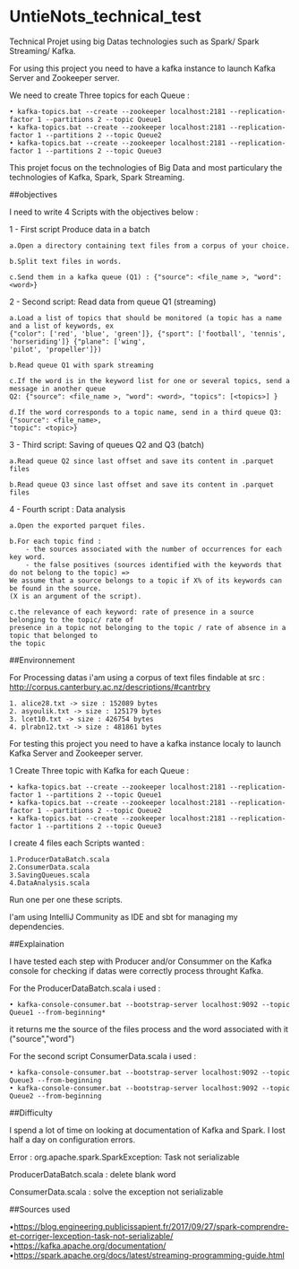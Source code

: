 
# UntieNots_technical_test

Technical Projet using big Datas technologies such as Spark/ Spark Streaming/ Kafka.

For using this project you need to have a kafka instance to launch Kafka Server and Zookeeper server.
	
We need to create Three topics for each Queue :

	• kafka-topics.bat --create --zookeeper localhost:2181 --replication-factor 1 --partitions 2 --topic Queue1
	• kafka-topics.bat --create --zookeeper localhost:2181 --replication-factor 1 --partitions 2 --topic Queue2
	• kafka-topics.bat --create --zookeeper localhost:2181 --replication-factor 1 --partitions 2 --topic Queue3

This projet focus on the technologies of Big Data and most particulary the technologies of Kafka, Spark, Spark Streaming.

##objectives

I need to write 4 Scripts with the objectives below :

1 - First script Produce data in a batch

	a.Open a directory containing text files from a corpus of your choice.

	b.Split text files in words.
	
	c.Send them in a kafka queue (Q1) : {"source": <file_name >, "word": <word>}
	
2 - Second script: Read data from queue Q1 (streaming)

	a.Load a list of topics that should be monitored (a topic has a name and a list of keywords, ex
	{"color": ['red', 'blue', 'green']}, {"sport": ['football', 'tennis', 'horseriding']} {"plane": ['wing',
	'pilot', 'propeller']})
	
	b.Read queue Q1 with spark streaming

	c.If the word is in the keyword list for one or several topics, send a message in another queue
	Q2: {"source": <file_name >, "word": <word>, "topics": [<topics>] }
	
	d.If the word corresponds to a topic name, send in a third queue Q3: {"source": <file_name>,
	"topic": <topic>}
	
3 - Third script: Saving of queues Q2 and Q3 (batch)

	a.Read queue Q2 since last offset and save its content in .parquet files

	b.Read queue Q3 since last offset and save its content in .parquet files
	
4 - Fourth script : Data analysis

	a.Open the exported parquet files.

	b.For each topic find :
		- the sources associated with the number of occurrences for each key word.
		- the false positives (sources identified with the keywords that do not belong to the topic) =>
	We assume that a source belongs to a topic if X% of its keywords can be found in the source.
	(X is an argument of the script).

	c.the relevance of each keyword: rate of presence in a source belonging to the topic/ rate of
	presence in a topic not belonging to the topic / rate of absence in a topic that belonged to
	the topic

##Environnement

For Processing datas i'am using a corpus of text files findable at src : http://corpus.canterbury.ac.nz/descriptions/#cantrbry

	1. alice28.txt -> size : 152089 bytes
	2. asyoulik.txt -> size : 125179 bytes
	3. lcet10.txt -> size : 426754 bytes
	4. plrabn12.txt -> size : 481861 bytes

For testing this project you need to have a kafka instance localy to launch Kafka Server and Zookeeper server.

1
Create Three topic with Kafka for each Queue :

	• kafka-topics.bat --create --zookeeper localhost:2181 --replication-factor 1 --partitions 2 --topic Queue1
	• kafka-topics.bat --create --zookeeper localhost:2181 --replication-factor 1 --partitions 2 --topic Queue2
	• kafka-topics.bat --create --zookeeper localhost:2181 --replication-factor 1 --partitions 2 --topic Queue3

I create 4 files each Scripts wanted :

	1.ProducerDataBatch.scala
	2.ConsumerData.scala
	3.SavingQueues.scala
	4.DataAnalysis.scala
	
Run one per one these scripts.

I'am using IntelliJ Community as IDE and sbt for managing my dependencies.

##Explaination

I have tested each step with Producer and/or Consummer on the Kafka console for checking if datas were correctly process throught Kafka.

For the ProducerDataBatch.scala i used :

	• kafka-console-consumer.bat --bootstrap-server localhost:9092 --topic Queue1 --from-beginning*
	
it returns me the source of the files process and the word associated with it ("source","word")

For the second script ConsumerData.scala i used :

	• kafka-console-consumer.bat --bootstrap-server localhost:9092 --topic Queue3 --from-beginning
	• kafka-console-consumer.bat --bootstrap-server localhost:9092 --topic Queue2 --from-beginning
	
##Difficulty

I spend a lot of time on looking at documentation of Kafka and Spark.
I lost half a day on configuration errors.

Error : org.apache.spark.SparkException: Task not serializable


ProducerDataBatch.scala : delete blank word

ConsumerData.scala : solve the exception not serializable

##Sources used

•https://blog.engineering.publicissapient.fr/2017/09/27/spark-comprendre-et-corriger-lexception-task-not-serializable/
•https://kafka.apache.org/documentation/
•https://spark.apache.org/docs/latest/streaming-programming-guide.html


